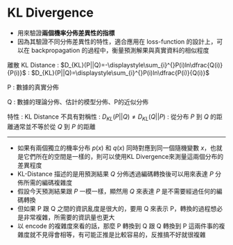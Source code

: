 # KL Divergence


- 用來驗證**兩個機率分佈差異性的指標**
- 因為其驗證不同分佈差異性的特性，適合應用在 loss-function 的設計上，可以在 backpropagation 的過程中，衡量預測解果與真實資料的相似程度


離散 KL Distance
: $D_{KL}(P||Q)=-\displaystyle\sum_{i}^{}P(i)ln\dfrac{Q(i)}{P(i)}$
: $D_{KL}(P||Q)=\displaystyle\sum_{i}^{}P(i)ln\dfrac{P(i)}{Q(i)}$

P
: 數據的真實分佈

Q
: 數據的理論分佈、估計的模型分佈、P的近似分佈

特性
: KL Distance 不具有對稱性
: $D_{KL}(P||Q)\neq D_{KL}(Q||P)$
: 從分布 $P$ 到 $Q$ 的距離通常並不等於從 $Q$ 到 $P$ 的距離

---

- 如果有兩個獨立的機率分布 $p(x)$ 和 $q(x)$ 同時對應到同一個隨機變數 $x$，也就是它們所在的空間是一樣的，則可以使用KL Divergence來測量這兩個分布的差異程度
- KL-Distance 描述的是用預測結果 $Q$ 分佈透過編碼轉換後可以用來表達 $P$ 分佈所需的編碼複雜度
- 假設今天預測結果跟 $P$ 一模一樣，顯然用 $Q$ 來表達 $P$ 是不需要經過任何的編碼轉換
- 但如果 P 跟 Q 之間的資訊亂度是很大的，要用 Q 來表示 P，轉換的過程想必是非常複雜，所需要的資訊量也更大
- 以 encode 的複雜度來看的話，那麼 P 轉換到 Q 跟 Q 轉換到 P 這兩件事的複雜度就不見得會相等，有可能正推是比較容易的，反推搞不好就很複雜

